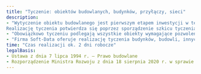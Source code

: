 ```yaml
---
title: "Tyczenie: obiektów budowlanych, budynków, przyłączy, sieci"
description:  
- "Wytyczenie obiektu budowlanego jest pierwszym etapem inwestycji w terenie. Polega na prawidłowym ustaleniu położenia poziomego oraz pionowego nowo budowanych obiektów, w odniesieniu do granic działki ewidencyjnych oraz pozostałych elementów zagospodarowania. 
Realizację tyczenia potwierdza się poprzez sporządzenie szkicu tyczenia i dokonanie przez geodetę uprawnionego odpowiedniego wpisu w dzienniku budowy. "
- "Obowiązkowo tyczeniu podlegają wszystkie obiekty wymagające pozwolenia na budowę oraz mogą podlegać wszystkie inne obiektu budowlane, realizowane w odmiennych procedurach prawnych."
- "Firma Soft-Data oferuje realizację tyczenia budynków, budowli, innych obiektów budowlanych, sieci uzbrojenia terenu oraz przyłączy."
time: "Czas realizacji ok. 2 dni robocze"
legalBasis:
- Ustawa z dnia 7 lipca 1994 r. – Prawo budowlane 
- Rozporządzenie Ministra Rozwoju z dnia 18 sierpnia 2020 r. w sprawie standardów technicznych wykonywania geodezyjnych pomiarów sytuacyjnych i wysokościowych oraz opracowywania i przekazywania wyników tych pomiarów do państwowego zasobu geodezyjnego i kartograficznego
---
```

